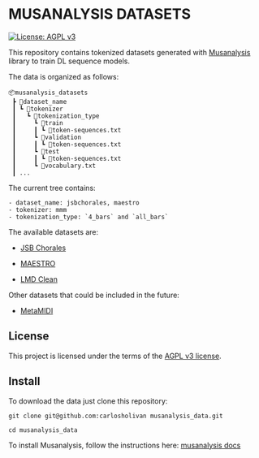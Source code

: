 # MUSANALYSIS DATASETS

[![License: AGPL v3](https://img.shields.io/badge/License-AGPL_v3-blue.svg)](https://www.gnu.org/licenses/agpl-3.0)

This repository contains tokenized datasets generated with [Musanalysis]() library to train DL sequence models.

The data is organized as follows:

````
📦musanalysis_datasets
 ┣ 📂dataset_name
 ┃ ┗ 📂tokenizer
 ┃   ┗ 📂tokenization_type
 ┃     ┗ 📂train
 ┃     ┃ ┗ 📜token-sequences.txt
 ┃     ┗ 📂validation
 ┃     ┃ ┗ 📜token-sequences.txt
 ┃     ┗ 📂test
 ┃     ┃ ┗ 📜token-sequences.txt
 ┃     ┗ 📜vocabulary.txt
 ┃ ...
````

The current tree contains:

	- dataset_name: jsbchorales, maestro
	- tokenizer: mmm
	- tokenization_type: `4_bars` and `all_bars`


The available datasets are:

- [JSB Chorales](jsb_chorales/)<br/>

- [MAESTRO](maestro/)<br/>

- [LMD Clean](lmd_clean/)<br/>

Other datasets that could be included in the future:

- [MetaMIDI](metamidi/)<br/>


## License

This project is licensed under the terms of the [AGPL v3 license](LICENSE).


## Install

To download the data just clone this repository:

````
git clone git@github.com:carlosholivan musanalysis_data.git

cd musanalysis_data
````

To install Musanalysis, follow the instructions here: [musanalysis docs]()

